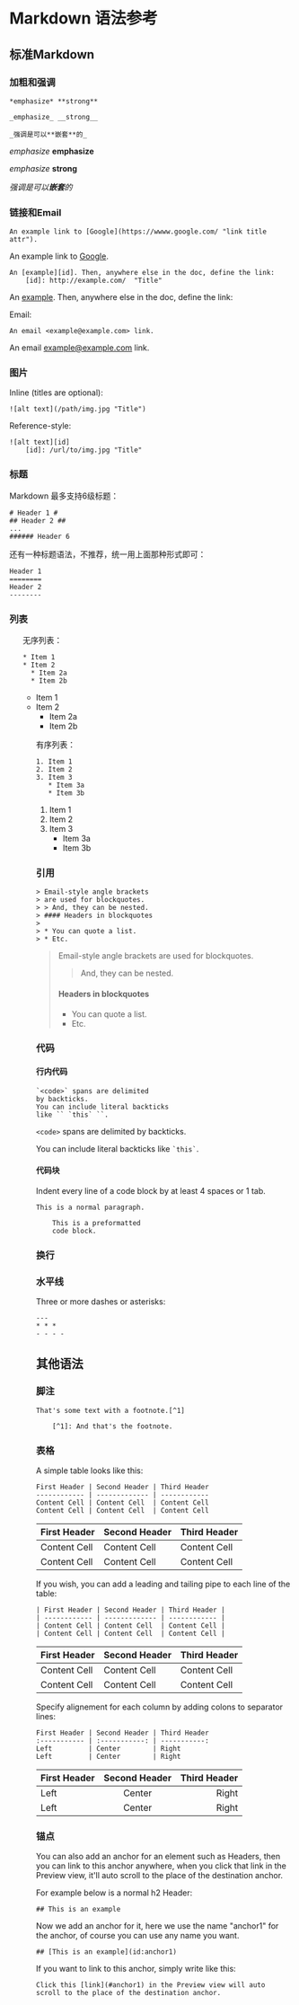 # Markdown 语法参考

## 标准Markdown

### 加粗和强调

```
*emphasize* **strong**

_emphasize_ __strong__

_强调是可以**嵌套**的_
```

*emphasize* **emphasize**

_emphasize_ __strong__

_强调是可以**嵌套**的_

### 链接和Email

```
An example link to [Google](https://wwww.google.com/ "link title attr").
```

An example link to [Google](https://wwww.google.com/ "link title attr").

```
An [example][id]. Then, anywhere else in the doc, define the link:
    [id]: http://example.com/  "Title"
```

An [example][id]. Then, anywhere else in the doc, define the link:

[id]: http://example.com/  "Title"

Email:

```
An email <example@example.com> link.
```

An email <example@example.com> link.

### 图片

Inline (titles are optional):

```
![alt text](/path/img.jpg "Title")
```

Reference-style:

```
![alt text][id]
    [id]: /url/to/img.jpg "Title"
```

### 标题

Markdown 最多支持6级标题：
```
# Header 1 #
## Header 2 ##
...
###### Header 6
```
还有一种标题语法，不推荐，统一用上面那种形式即可：
```
Header 1
========
Header 2
--------
```

### 列表

<ul> 无序列表：

```
* Item 1
* Item 2
  * Item 2a
  * Item 2b
```

* Item 1
* Item 2
  * Item 2a
  * Item 2b

<ol> 有序列表：

```
1. Item 1
2. Item 2
3. Item 3
   * Item 3a
   * Item 3b
```

1. Item 1
2. Item 2
3. Item 3
   * Item 3a
   * Item 3b

### 引用

```
> Email-style angle brackets
> are used for blockquotes.
> > And, they can be nested.
> #### Headers in blockquotes
> 
> * You can quote a list.
> * Etc.
```

> Email-style angle brackets
> are used for blockquotes.
> > And, they can be nested.
> 
> #### Headers in blockquotes
> 
> * You can quote a list.
> * Etc.

### 代码

#### 行内代码

```
`<code>` spans are delimited
by backticks.
You can include literal backticks
like `` `this` ``.
```

`<code>` spans are delimited
by backticks.

You can include literal backticks
like `` `this` ``.

#### 代码块


Indent every line of a code block by at least 4 spaces or 1 tab.

    This is a normal paragraph.

        This is a preformatted
        code block.

### 换行


### 水平线

Three or more dashes or asterisks:

```
---
* * *
- - - - 
```

## 其他语法

### 脚注

```
That's some text with a footnote.[^1]

    [^1]: And that's the footnote.
```

### 表格

A simple table looks like this:

```
First Header | Second Header | Third Header
------------ | ------------- | ------------
Content Cell | Content Cell  | Content Cell
Content Cell | Content Cell  | Content Cell
```

First Header | Second Header | Third Header
------------ | ------------- | ------------
Content Cell | Content Cell  | Content Cell
Content Cell | Content Cell  | Content Cell

If you wish, you can add a leading and tailing pipe to each line of the table:

```
| First Header | Second Header | Third Header |
| ------------ | ------------- | ------------ |
| Content Cell | Content Cell  | Content Cell |
| Content Cell | Content Cell  | Content Cell |
```

| First Header | Second Header | Third Header |
| ------------ | ------------- | ------------ |
| Content Cell | Content Cell  | Content Cell |
| Content Cell | Content Cell  | Content Cell |

Specify alignement for each column by adding colons to separator lines:

```
First Header | Second Header | Third Header
:----------- | :-----------: | -----------:
Left         | Center        | Right
Left         | Center        | Right
```

First Header | Second Header | Third Header
:----------- | :-----------: | -----------:
Left         | Center        | Right
Left         | Center        | Right

### 锚点

You can also add an anchor for an element such as Headers, then you can link to this anchor anywhere, when you click that link in the Preview view, it'll auto scroll to the place of the destination anchor.

For example below is a normal h2 Header:

```
## This is an example
```

Now we add an anchor for it, here we use the name "anchor1" for the anchor, of course you can use any name you want.

```
## [This is an example](id:anchor1)
```

If you want to link to this anchor, simply write like this:

```
Click this [link](#anchor1) in the Preview view will auto scroll to the place of the destination anchor.
```



